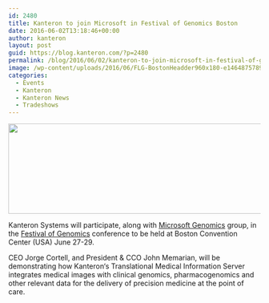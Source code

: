 ```yaml
---
id: 2480
title: Kanteron to join Microsoft in Festival of Genomics Boston
date: 2016-06-02T13:18:46+00:00
author: kanteron
layout: post
guid: https://blog.kanteron.com/?p=2480
permalink: /blog/2016/06/02/kanteron-to-join-microsoft-in-festival-of-genomics-boston/
image: /wp-content/uploads/2016/06/FLG-BostonHeadder960x180-e1464875789973.png
categories:
  - Events
  - Kanteron
  - Kanteron News
  - Tradeshows
---
```

<img class="aligncenter" src="https://festivalofgenomicsboston.conference-websites.co.uk/files/2016/02/FLG-BostonHeadder960x180.png" width="960" height="180" />

Kanteron Systems will participate, along with [Microsoft Genomics](https://enterprise.microsoft.com/en-us/industries/health/genomics-next-generation-sequencing-workloads/) group, in the [Festival of Genomics](https://www.festivalofgenomicsboston.com) conference to be held at Boston Convention Center (USA) June 27-29.

CEO Jorge Cortell, and President & CCO John Memarian, will be demonstrating how Kanteron‘s Translational Medical Information Server integrates medical images with clinical genomics, pharmacogenomics and other relevant data for the delivery of precision medicine at the point of care.